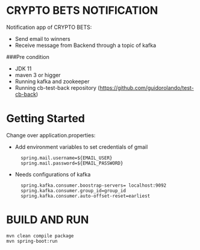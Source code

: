 # CRYPTO BETS NOTIFICATION
Notification app of CRYPTO BETS:

* Send email to winners
* Receive message from Backend through a topic of kafka

###Pre condition
* JDK 11
* maven 3 or higger
* Running kafka and zookeeper
* Running cb-test-back repository (https://github.com/guidorolando/test-cb-back)


# Getting Started

Change over application.properties:

* Add environment variables to set credentials of gmail 

        spring.mail.username=${EMAIL_USER}
        spring.mail.password=${EMAIL_PASSWORD}

* Needs configurations of kafka
    
        spring.kafka.consumer.boostrap-servers= localhost:9092
        spring.kafka.consumer.group_id=group_id
        spring.kafka.consumer.auto-offset-reset=earliest

# BUILD AND RUN

    mvn clean compile package
    mvn spring-boot:run